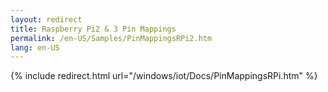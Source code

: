 ```yaml
---
layout: redirect
title: Raspberry Pi2 & 3 Pin Mappings
permalink: /en-US/Samples/PinMappingsRPi2.htm
lang: en-US
---
```


{% include redirect.html url="/windows/iot/Docs/PinMappingsRPi.htm" %}
